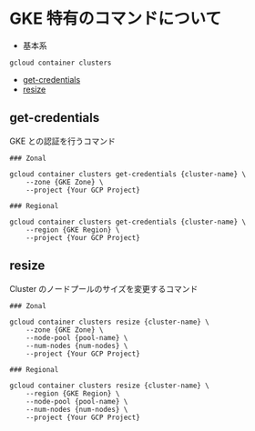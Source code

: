 # GKE 特有のコマンドについて

+ 基本系

```
gcloud container clusters
```

+ [get-credentials](./README.md#get-credentials)
+ [resize](./README.md#resize)

## get-credentials

GKE との認証を行うコマンド

```
### Zonal

gcloud container clusters get-credentials {cluster-name} \
    --zone {GKE Zone} \
    --project {Your GCP Project}
```
```
### Regional

gcloud container clusters get-credentials {cluster-name} \
    --region {GKE Region} \
    --project {Your GCP Project}
```

## resize

Cluster のノードプールのサイズを変更するコマンド

```
### Zonal

gcloud container clusters resize {cluster-name} \
    --zone {GKE Zone} \
    --node-pool {pool-name} \
    --num-nodes {num-nodes} \
    --project {Your GCP Project}
```
```
### Regional

gcloud container clusters resize {cluster-name} \
    --region {GKE Region} \
    --node-pool {pool-name} \
    --num-nodes {num-nodes} \
    --project {Your GCP Project}
```
